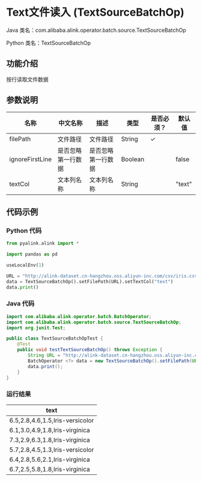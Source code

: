 # Text文件读入 (TextSourceBatchOp)
Java 类名：com.alibaba.alink.operator.batch.source.TextSourceBatchOp

Python 类名：TextSourceBatchOp


## 功能介绍

按行读取文件数据

## 参数说明

| 名称 | 中文名称 | 描述 | 类型 | 是否必须？ | 默认值 |
| --- | --- | --- | --- | --- | --- |
| filePath | 文件路径 | 文件路径 | String | ✓ |  |
| ignoreFirstLine | 是否忽略第一行数据 | 是否忽略第一行数据 | Boolean |  | false |
| textCol | 文本列名称 | 文本列名称 | String |  | "text" |

## 代码示例
### Python 代码
```python
from pyalink.alink import *

import pandas as pd

useLocalEnv(1)

URL = "http://alink-dataset.cn-hangzhou.oss.aliyun-inc.com/csv/iris.csv"
data = TextSourceBatchOp().setFilePath(URL).setTextCol("text")
data.print()
```
### Java 代码
```java
import com.alibaba.alink.operator.batch.BatchOperator;
import com.alibaba.alink.operator.batch.source.TextSourceBatchOp;
import org.junit.Test;

public class TextSourceBatchOpTest {
	@Test
	public void testTextSourceBatchOp() throws Exception {
		String URL = "http://alink-dataset.cn-hangzhou.oss.aliyun-inc.com/csv/iris.csv";
		BatchOperator <?> data = new TextSourceBatchOp().setFilePath(URL).setTextCol("text");
		data.print();
	}
}


```

### 运行结果

|text
|----
|6.5,2.8,4.6,1.5,Iris-versicolor
|6.1,3.0,4.9,1.8,Iris-virginica
|7.3,2.9,6.3,1.8,Iris-virginica
|5.7,2.8,4.5,1.3,Iris-versicolor
|6.4,2.8,5.6,2.1,Iris-virginica
|6.7,2.5,5.8,1.8,Iris-virginica
